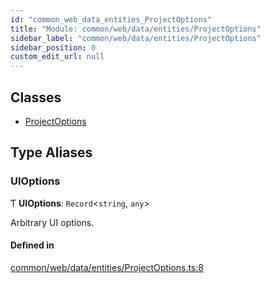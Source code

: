 ```yaml
---
id: "common_web_data_entities_ProjectOptions"
title: "Module: common/web/data/entities/ProjectOptions"
sidebar_label: "common/web/data/entities/ProjectOptions"
sidebar_position: 0
custom_edit_url: null
---
```


## Classes

- [ProjectOptions](../classes/common_web_data_entities_ProjectOptions.ProjectOptions.md)

## Type Aliases

### UIOptions

Ƭ **UIOptions**: `Record`<`string`, `any`\>

Arbitrary UI options.

#### Defined in

[common/web/data/entities/ProjectOptions.ts:8](https://github.com/Soroush9978/rds-ng/blob/5673246/src/common/web/data/entities/ProjectOptions.ts#L8)
